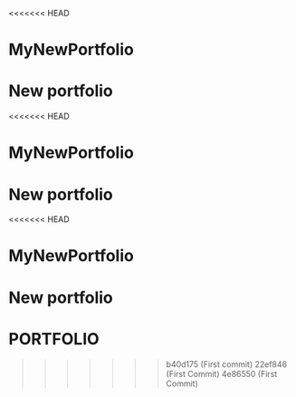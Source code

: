 <<<<<<< HEAD
# MyNewPortfolio
New portfolio
=======
<<<<<<< HEAD
# MyNewPortfolio
New portfolio
=======
<<<<<<< HEAD
# MyNewPortfolio
New portfolio
=======
# PORTFOLIO
>>>>>>> b40d175 (First commit)
>>>>>>> 22ef846 (First Commit)
>>>>>>> 4e86550 (First Commit)

